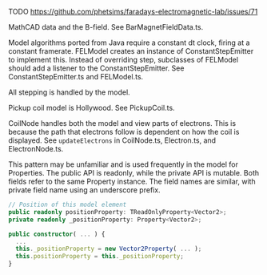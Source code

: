 TODO https://github.com/phetsims/faradays-electromagnetic-lab/issues/71

MathCAD data and the B-field. See BarMagnetFieldData.ts.

Model algorithms ported from Java require a constant dt clock, firing at a constant framerate. 
FELModel creates an instance of ConstantStepEmitter to implement this.  Instead of overriding
step, subclasses of FELModel should add a listener to the ConstantStepEmitter.
See ConstantStepEmitter.ts and FELModel.ts.

All stepping is handled by the model.

Pickup coil model is Hollywood. See PickupCoil.ts.

CoilNode handles both the model and view parts of electrons. This is because the 
path that electrons follow is dependent on how the coil is displayed.
See `updateElectrons` in CoilNode.ts, Electron.ts, and ElectronNode.ts.

This pattern may be unfamiliar and is used frequently in the model for Properties.
The public API is readonly, while the private API is mutable.
Both fields refer to the same Property instance.
The field names are similar, with private field name using an underscore prefix.

```ts
// Position of this model element
public readonly positionProperty: TReadOnlyProperty<Vector2>;
private readonly _positionProperty: Property<Vector2>;

public constructor( ... ) {
  ...
  this._positionProperty = new Vector2Property( ... );
  this.positionProperty = this._positionProperty;
}
```